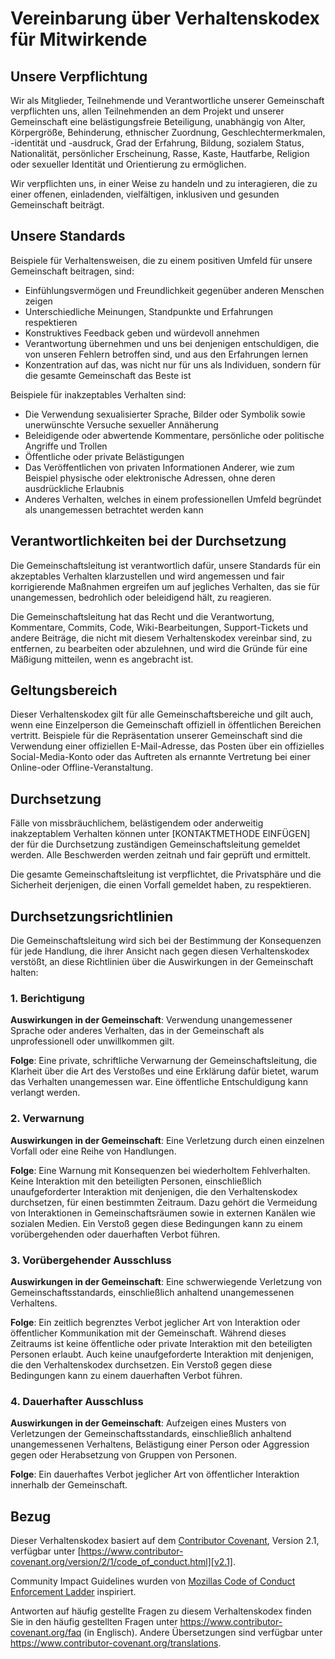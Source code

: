 # Vereinbarung über Verhaltenskodex für Mitwirkende

## Unsere Verpflichtung

Wir als Mitglieder, Teilnehmende und Verantwortliche unserer Gemeinschaft verpflichten uns, allen Teilnehmenden an dem Projekt und unserer Gemeinschaft eine belästigungsfreie Beteiligung, unabhängig von Alter, Körpergröße, Behinderung, ethnischer Zuordnung, Geschlechtermerkmalen, -identität und -ausdruck, Grad der Erfahrung, Bildung, sozialem Status, Nationalität, persönlicher Erscheinung, Rasse, Kaste, Hautfarbe, Religion oder sexueller Identität und Orientierung zu ermöglichen.

Wir verpflichten uns, in einer Weise zu handeln und zu interagieren, die zu einer offenen, einladenden, vielfältigen, inklusiven und gesunden Gemeinschaft beiträgt.

## Unsere Standards

Beispiele für Verhaltensweisen, die zu einem positiven Umfeld für unsere Gemeinschaft beitragen, sind:

- Einfühlungsvermögen und Freundlichkeit gegenüber anderen Menschen zeigen
- Unterschiedliche Meinungen, Standpunkte und Erfahrungen respektieren
- Konstruktives Feedback geben und würdevoll annehmen
- Verantwortung übernehmen und uns bei denjenigen entschuldigen, die von unseren Fehlern betroffen sind, und aus den Erfahrungen lernen
- Konzentration auf das, was nicht nur für uns als Individuen, sondern für die gesamte Gemeinschaft das Beste ist

Beispiele für inakzeptables Verhalten sind:

- Die Verwendung sexualisierter Sprache, Bilder oder Symbolik sowie unerwünschte Versuche sexueller Annäherung
- Beleidigende oder abwertende Kommentare, persönliche oder politische Angriffe und Trollen
- Öffentliche oder private Belästigungen
- Das Veröffentlichen von privaten Informationen Anderer, wie zum Beispiel physische oder elektronische Adressen, ohne deren ausdrückliche Erlaubnis
- Anderes Verhalten, welches in einem professionellen Umfeld begründet als unangemessen betrachtet werden kann

## Verantwortlichkeiten bei der Durchsetzung

Die Gemeinschaftsleitung ist verantwortlich dafür, unsere Standards für ein akzeptables Verhalten klarzustellen und wird angemessen und fair korrigierende Maßnahmen ergreifen um auf jegliches Verhalten, das sie für unangemessen, bedrohlich oder beleidigend hält, zu reagieren.

Die Gemeinschaftsleitung hat das Recht und die Verantwortung, Kommentare, Commits, Code, Wiki-Bearbeitungen, Support-Tickets und andere Beiträge, die nicht mit diesem Verhaltenskodex vereinbar sind, zu entfernen, zu bearbeiten oder abzulehnen, und wird die Gründe für eine Mäßigung mitteilen, wenn es angebracht ist.

## Geltungsbereich

Dieser Verhaltenskodex gilt für alle Gemeinschaftsbereiche und gilt auch, wenn eine Einzelperson die Gemeinschaft offiziell in öffentlichen Bereichen vertritt. Beispiele für die Repräsentation unserer Gemeinschaft sind die Verwendung einer offiziellen E-Mail-Adresse, das Posten über ein offizielles Social-Media-Konto oder das Auftreten als ernannte Vertretung bei einer Online-oder Offline-Veranstaltung.

## Durchsetzung

Fälle von missbräuchlichem, belästigendem oder anderweitig inakzeptablem Verhalten können unter [KONTAKTMETHODE EINFÜGEN] der für die Durchsetzung zuständigen Gemeinschaftsleitung gemeldet werden. Alle Beschwerden werden zeitnah und fair geprüft und ermittelt.

Die gesamte Gemeinschaftsleitung ist verpflichtet, die Privatsphäre und die Sicherheit derjenigen, die einen Vorfall gemeldet haben, zu respektieren.

## Durchsetzungsrichtlinien

Die Gemeinschaftsleitung wird sich bei der Bestimmung der Konsequenzen für jede Handlung, die ihrer Ansicht nach gegen diesen Verhaltenskodex verstößt, an diese Richtlinien über die Auswirkungen in der Gemeinschaft halten:

### 1. Berichtigung

**Auswirkungen in der Gemeinschaft**: Verwendung unangemessener Sprache oder anderes Verhalten, das in der Gemeinschaft als unprofessionell oder unwillkommen gilt.

**Folge**: Eine private, schriftliche Verwarnung der Gemeinschaftsleitung, die Klarheit über die Art des Verstoßes und eine Erklärung dafür bietet, warum das Verhalten unangemessen war. Eine öffentliche Entschuldigung kann verlangt werden.

### 2. Verwarnung

**Auswirkungen in der Gemeinschaft**: Eine Verletzung durch einen einzelnen Vorfall oder eine Reihe von Handlungen.

**Folge**: Eine Warnung mit Konsequenzen bei wiederholtem Fehlverhalten. Keine Interaktion mit den beteiligten Personen, einschließlich unaufgeforderter Interaktion mit denjenigen, die den Verhaltenskodex durchsetzen, für einen bestimmten Zeitraum. Dazu gehört die Vermeidung von Interaktionen in Gemeinschaftsräumen sowie in externen Kanälen wie sozialen Medien. Ein Verstoß gegen diese Bedingungen kann zu einem vorübergehenden oder dauerhaften Verbot führen.

### 3. Vorübergehender Ausschluss

**Auswirkungen in der Gemeinschaft**: Eine schwerwiegende Verletzung von Gemeinschaftsstandards, einschließlich anhaltend unangemessenen Verhaltens.

**Folge**: Ein zeitlich begrenztes Verbot jeglicher Art von Interaktion oder öffentlicher Kommunikation mit der Gemeinschaft. Während dieses Zeitraums ist keine öffentliche oder private Interaktion mit den beteiligten Personen erlaubt. Auch keine unaufgeforderte Interaktion mit denjenigen, die den Verhaltenskodex durchsetzen. Ein Verstoß gegen diese Bedingungen kann zu einem dauerhaften Verbot führen.

### 4. Dauerhafter Ausschluss

**Auswirkungen in der Gemeinschaft**: Aufzeigen eines Musters von Verletzungen der Gemeinschaftsstandards, einschließlich anhaltend unangemessenen Verhaltens, Belästigung einer Person oder Aggression gegen oder Herabsetzung von Gruppen von Personen.

**Folge**: Ein dauerhaftes Verbot jeglicher Art von öffentlicher Interaktion innerhalb der Gemeinschaft.

## Bezug

Dieser Verhaltenskodex basiert auf dem [Contributor Covenant][homepage], Version 2.1, verfügbar unter [https://www.contributor-covenant.org/version/2/1/code_of_conduct.html][v2.1].

Community Impact Guidelines wurden von [Mozillas Code of Conduct Enforcement Ladder][mozilla] inspiriert.

Antworten auf häufig gestellte Fragen zu diesem Verhaltenskodex finden Sie in den häufig gestellten Fragen unter <https://www.contributor-covenant.org/faq> (in Englisch). Andere Übersetzungen sind verfügbar unter <https://www.contributor-covenant.org/translations>.

[homepage]: https://www.contributor-covenant.org
[v2.1]: https://www.contributor-covenant.org/version/2/1/code_of_conduct.html
[mozilla]: https://github.com/mozilla/inclusion

